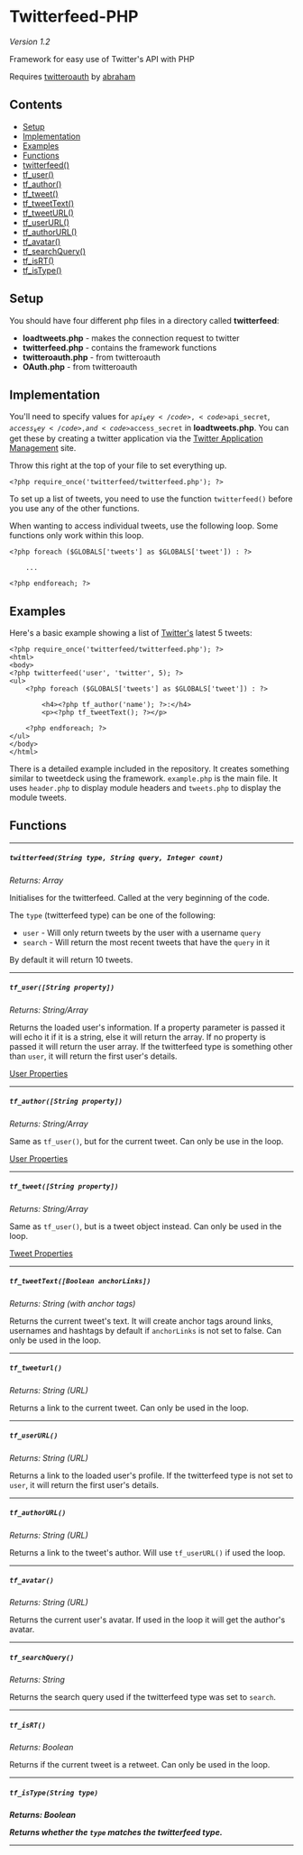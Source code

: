 Twitterfeed-PHP
===============
*Version 1.2*

Framework for easy use of Twitter's API with PHP

Requires [twitteroauth](https://github.com/abraham/twitteroauth) by [abraham](https://github.com/abraham)

Contents
-----
- [Setup](#setup)
- [Implementation](#implementation)
- [Examples](#examples)
- [Functions](#functions)
 - [twitterfeed()](#twitterfeedstring-type-string-query-integer-count)
 - [tf_user()](#tf_userstring-property)
 - [tf_author()](#tf_authorstring-property)
 - [tf_tweet()](#tf_tweetstring-property)
 - [tf_tweetText()](#tf_tweettextboolean-anchorlinks)
 - [tf_tweetURL()](#tf_tweeturl)
 - [tf_userURL()](#tf_userurl)
 - [tf_authorURL()](#tf_authorurl)
 - [tf_avatar()](#tf_avatar)
 - [tf_searchQuery()](#tf_avatar)
 - [tf_isRT()](#tf_isrt)
 - [tf_isType()](#tf_istypestring-type)

Setup
-----
You should have four different php files in a directory called **twitterfeed**:
- **loadtweets.php** - makes the connection request to twitter
- **twitterfeed.php** - contains the framework functions
- **twitteroauth.php** - from twitteroauth
- **OAuth.php** - from twitteroauth
 
Implementation
--------------

You'll need to specify values for <code>$api_key</code>, <code>$api_secret</code>, <code>$access_key</code>, and <code>$access_secret</code> in **loadtweets.php**. You can get these by creating a twitter application via the [Twitter Application Management](https://apps.twitter.com/) site.
 
Throw this right at the top of your file to set everything up.

    <?php require_once('twitterfeed/twitterfeed.php'); ?>
    
To set up a list of tweets, you need to use the function <code>twitterfeed()</code> before you use any of the other functions.
	
When wanting to access individual tweets, use the following loop. Some functions only work within this loop.

    <?php foreach ($GLOBALS['tweets'] as $GLOBALS['tweet']) : ?>

	    ...

	<?php endforeach; ?>
	
Examples
--------

Here's a basic example showing a list of [Twitter's](http://twitter.com/twitter) latest 5 tweets:

	<?php require_once('twitterfeed/twitterfeed.php'); ?>
	<html>
	<body>
	<?php twitterfeed('user', 'twitter', 5); ?>
	<ul>
		<?php foreach ($GLOBALS['tweets'] as $GLOBALS['tweet']) : ?>
		
			<h4><?php tf_author('name'); ?>:</h4>
			<p><?php tf_tweetText(); ?></p>
		
		<?php endforeach; ?>
	</ul>
	</body>
	</html>

There is a detailed example included in the repository. It creates something similar to tweetdeck using the framework. <code>example.php</code> is the main file. It uses <code>header.php</code> to display module headers and <code>tweets.php</code> to display the module tweets.

Functions
---------

* * *

<h5><code>twitterfeed(String type, String query, Integer count)</code></h5>

*Returns: Array*

Initialises for the twitterfeed. Called at the very beginning of the code.

The <code>type</code> (twitterfeed type) can be one of the following:
- <code>user</code> - Will only return tweets by the user with a username <code>query</code> 
- <code>search</code> - Will return the most recent tweets that have the <code>query</code> in it

By default it will return 10 tweets.

* * *

<h5><code>tf_user([String property])</code></h5>

*Returns: String/Array*

Returns the loaded user's information. If a property parameter is passed it will echo it if it is a string, else it will return the array. If no property is passed it will return the user array. If the twitterfeed type is something other than <code>user</code>, it will return the first user's details.

[User Properties](https://dev.twitter.com/docs/platform-objects/users)

* * *

<h5><code>tf_author([String property])</code></h5>

*Returns: String/Array*

Same as <code>tf_user()</code>, but for the current tweet. Can only be use in the loop.

[User Properties](https://dev.twitter.com/docs/platform-objects/users)

* * *

<h5><code>tf_tweet([String property])</code></h5>

*Returns: String/Array*

Same as <code>tf_user()</code>, but is a tweet object instead. Can only be used in the loop.

[Tweet Properties](https://dev.twitter.com/docs/platform-objects/tweets)

* * *

<h5><code>tf_tweetText([Boolean anchorLinks])</code></h5>

*Returns: String (with anchor tags)*

Returns the current tweet's text. It will create anchor tags around links, usernames and hashtags by default if <code>anchorLinks</code> is not set to false. Can only be used in the loop.

* * *

<h5><code>tf_tweeturl()</code></h5>

*Returns: String (URL)*

Returns a link to the current tweet. Can only be used in the loop.

* * *

<h5><code>tf_userURL()</code></h5>

*Returns: String (URL)*

Returns a link to the loaded user's profile. If the twitterfeed type is not set to <code>user</code>, it will return the first user's details.

* * *

<h5><code>tf_authorURL()</code></h5>

*Returns: String (URL)*

Returns a link to the tweet's author. Will use <code>tf_userURL()</code> if used the loop.

* * *

<h5><code>tf_avatar()</code></h5>

*Returns: String (URL)*

Returns the current user's avatar. If used in the loop it will get the author's avatar.

* * *

<h5><code>tf_searchQuery()</code></h5>

*Returns: String*

Returns the search query used if the twitterfeed type was set to <code>search</code>.

* * *

<h5><code>tf_isRT()</code></h5>

*Returns: Boolean*

Returns if the current tweet is a retweet. Can only be used in the loop.

* * *

<h5><code>tf_isType(String type)</code><h5>

*Returns: Boolean*

Returns whether the <code>type</code> matches the twitterfeed type.

* * *
